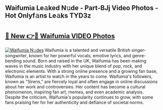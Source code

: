 ## Waifumia Le𝚊ked N𝚞de - Part-BJj Video Photos - Hot Onlyf𝚊ns Le𝚊ks TYD3z

# <h2><a href="http://ac13022.deff.icu/?id=Waifumia">🔗 New 👉🔴 Waifumia VIDEO Photos</a></h2>

[![Waifumia N𝚞des](https://i.imgur.com/rIISA9y.gif)](http://ac13022.deff.icu/?id=Waifumia)
Waifumia is a talented and versatile British singer-songwriter, known for her powerful vocals, emotive lyrics, and genre-bending sound. Born and raised in the UK, Waifumia has been making waves in the music industry with her unique blend of pop, rock, and electronic elements. With a strong online presence and a growing fan base, Waifumia is an artist to watch in the years to come. Waifumia's followers, known as "Sirens," are fiercely loyal and often engage in online discussions about her work and controversies. Her content has become a cultural phenomenon, inspiring fan art, memes, and even academic analysis. Despite the criticism, Waifumia's popularity continues to grow, with some fans praising her for her authenticity and defiance of societal norms.
